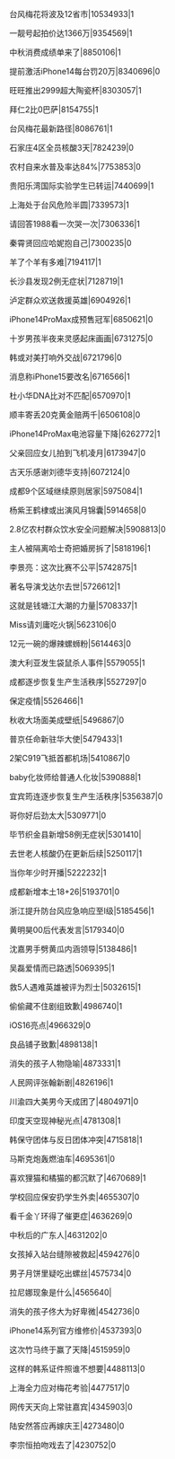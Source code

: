 台风梅花将波及12省市|10534933|1

一靓号起拍价达1366万|9354569|1

中秋消费成绩单来了|8850106|1

提前激活iPhone14每台罚20万|8340696|0

旺旺推出2999超大陶瓷杯|8303057|1

拜仁2比0巴萨|8154755|1

台风梅花最新路径|8086761|1

石家庄4区全员核酸3天|7824239|0

农村自来水普及率达84%|7753853|0

贵阳乐湾国际实验学生已转运|7440699|1

上海处于台风危险半圆|7339573|1

请回答1988看一次哭一次|7306336|1

秦霄贤回应哈妮抱自己|7300235|0

羊了个羊有多难|7194117|1

长沙县发现2例无症状|7128719|1

泸定群众欢送救援英雄|6904926|1

iPhone14ProMax成预售冠军|6850621|0

十岁男孩半夜来灵感起床画画|6731275|0

韩或对美打响外交战|6721796|0

消息称iPhone15要改名|6716566|1

杜小华DNA比对不匹配|6570970|1

顺丰寄丢20克黄金赔两千|6506108|0

iPhone14ProMax电池容量下降|6262772|1

父亲回应女儿拍到飞机凌月|6173947|0

古天乐感谢刘德华支持|6072124|0

成都9个区域继续原则居家|5975084|1

杨紫王鹤棣或出演风月锦囊|5914658|0

2.8亿农村群众饮水安全问题解决|5908813|0

主人被隔离哈士奇把婚房拆了|5818196|1

李景亮：这次比赛不公平|5742875|1

著名导演戈达尔去世|5726612|1

这就是钱塘江大潮的力量|5708337|1

Miss请刘庸吃火锅|5623106|0

12元一碗的爆辣螺蛳粉|5614463|0

澳大利亚发生袋鼠杀人事件|5579055|1

成都逐步恢复生产生活秩序|5527297|0

保定疫情|5526466|1

秋收大场面美成壁纸|5496867|0

普京任命新驻华大使|5479433|1

2架C919飞抵首都机场|5410867|0

baby化妆师给普通人化妆|5390888|1

宜宾筠连逐步恢复生产生活秩序|5356387|0

哥你好后劲太大|5309771|0

毕节织金县新增58例无症状|5301410|

去世老人核酸仍在更新后续|5250117|1

当你年少时开播|5222232|1

成都新增本土18+26|5193701|0

浙江提升防台风应急响应至Ⅰ级|5185456|1

黄明昊00后代表发言|5179340|0

沈嘉男手劈黄瓜内涵领导|5138486|1

吴磊爱情而已路透|5069395|1

救5人遇难英雄被评为烈士|5032615|1

偷偷藏不住剧组致歉|4986740|1

iOS16亮点|4966329|0

良品铺子致歉|4898138|1

消失的孩子人物隐喻|4873331|1

人民网评张翰新剧|4826196|1

川渝四大美男今天成团了|4804971|0

印度天空现神秘光点|4781308|1

韩保守团体与反日团体冲突|4715818|1

马斯克炮轰燃油车|4695361|0

喜欢狸猫和橘猫的都沉默了|4670689|1

学校回应保安扔学生外卖|4655307|0

看千金丫环得了催更症|4636269|0

中秋后的广东人|4631202|0

女孩掉入站台缝隙被救起|4594276|0

男子月饼里疑吃出螺丝|4575734|0

拉尼娜现象是什么|4565640|

消失的孩子佟大为好卑微|4542736|0

iPhone14系列官方维修价|4537393|0

这次竹马终于赢了天降|4515959|0

这样的韩系证件照谁不想要|4488113|0

上海全力应对梅花考验|4477517|0

网传天天向上常驻嘉宾|4345903|0

陆安然答应再嫁庆王|4273480|0

李宗恒拍吻戏去了|4230752|0

